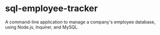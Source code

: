 # sql-employee-tracker
A command-line application to manage a company's employee database, using Node.js, Inquirer, and MySQL.
